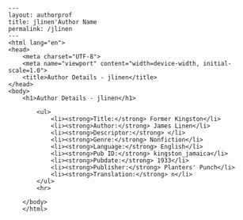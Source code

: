 
    ---
    layout: authorprof
    title: jlinen'Author Name 
    permalink: /jlinen
    ---
    <html lang="en">
    <head>
        <meta charset="UTF-8">
        <meta name="viewport" content="width=device-width, initial-scale=1.0">
        <title>Author Details - jlinen</title>
    </head>
    <body>
        <h1>Author Details - jlinen</h1>
        
            <ul>
                <li><strong>Title:</strong> Former Kingston</li>
                <li><strong>Author:</strong> James Linen</li>
                <li><strong>Descriptor:</strong> </li>
                <li><strong>Genre:</strong> Nonfiction</li>
                <li><strong>Language:</strong> English</li>
                <li><strong>Pub ID:</strong> kingston_jamaica</li>
                <li><strong>Pubdate:</strong> 1933</li>
                <li><strong>Publisher:</strong> Planters' Punch</li>
                <li><strong>Translation:</strong> n</li>
            </ul>
            <hr>
            
        </body>
        </html>
        